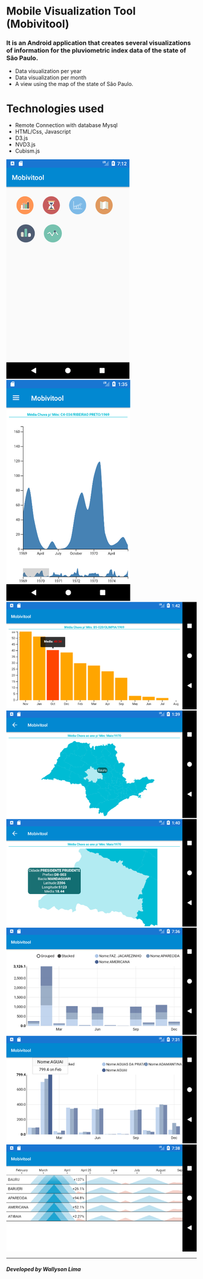# Mobile Visualization Tool (Mobivitool)


<h3>It is an Android application that creates several visualizations of information for the pluviometric index
data of the state of São Paulo. </h3>

<ul>
  <li>Data visualization per year</li>
  <li>Data visualization per month</li>
  <li>A view using the map of the state of São Paulo.</li>
</ul>

<h1>Technologies used</h1>


<ul>
  <li>Remote Connection with database Mysql</li>
  <li>HTML/Css, Javascript</li>
  <li>D3.js</li>
  <li>NVD3.js</li>
  <li>Cubism.js</li>
</ul>

![Mobivitool main](https://github.com/WallysonNunes/mobivitool/blob/master/Printscreens/main.png)
![ZoomChart](https://github.com/WallysonNunes/mobivitool/blob/master/Printscreens/zoomChart.png)
![SimpleChart](https://github.com/WallysonNunes/mobivitool/blob/master/Printscreens/simpleChart.png)
![MapChart](https://github.com/WallysonNunes/mobivitool/blob/master/Printscreens/mapChart.png)
![MapChart2](https://github.com/WallysonNunes/mobivitool/blob/master/Printscreens/mapChart2.png)
![MultibarChart 1](https://github.com/WallysonNunes/mobivitool/blob/master/Printscreens/multibarChart1.png)
![MultibarChart 2](https://github.com/WallysonNunes/mobivitool/blob/master/Printscreens/multibarChart2.png)
![HorizonChart](https://github.com/WallysonNunes/mobivitool/blob/master/Printscreens/horizont.png)

<hr>
<h5>Developed by Wallyson Lima</h5>
